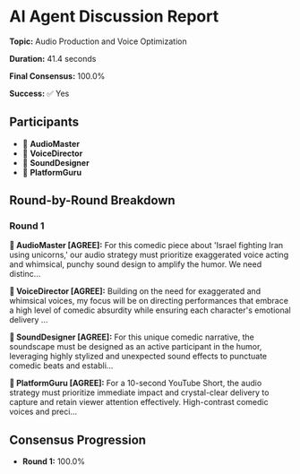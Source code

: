 # AI Agent Discussion Report

**Topic:** Audio Production and Voice Optimization

**Duration:** 41.4 seconds

**Final Consensus:** 100.0%

**Success:** ✅ Yes

## Participants

- 🎵 **AudioMaster**
- 🤖 **VoiceDirector**
- 🤖 **SoundDesigner**
- 🤖 **PlatformGuru**

## Round-by-Round Breakdown

### Round 1

**🎵 AudioMaster [AGREE]:** For this comedic piece about 'Israel fighting Iran using unicorns,' our audio strategy must prioritize exaggerated voice acting and whimsical, punchy sound design to amplify the humor. We need distinc...

**🤖 VoiceDirector [AGREE]:** Building on the need for exaggerated and whimsical voices, my focus will be on directing performances that embrace a high level of comedic absurdity while ensuring each character's emotional delivery ...

**🤖 SoundDesigner [AGREE]:** For this unique comedic narrative, the soundscape must be designed as an active participant in the humor, leveraging highly stylized and unexpected sound effects to punctuate comedic beats and establi...

**🤖 PlatformGuru [AGREE]:** For a 10-second YouTube Short, the audio strategy must prioritize immediate impact and crystal-clear delivery to capture and retain viewer attention effectively. High-contrast comedic voices and preci...

## Consensus Progression

- **Round 1:** 100.0%
